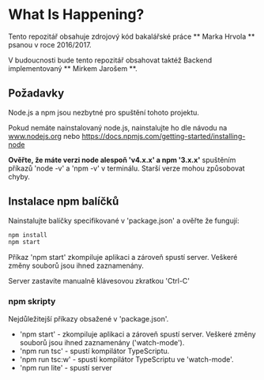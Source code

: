 # What Is Happening?

Tento repozitář obsahuje zdrojový kód bakalářské práce ** Marka Hrvola ** psanou v roce 2016/2017.

V budoucnosti bude tento repozitář obsahovat taktéž Backend implementovaný ** Mirkem Jarošem **.

## Požadavky

Node.js a npm jsou nezbytné pro spuštění tohoto projektu.

Pokud nemáte nainstalovaný node.js, nainstalujte ho dle návodu na www.nodejs.org nebo https://docs.npmjs.com/getting-started/installing-node

**Ověřte, že máte verzi node alespoň 'v4.x.x' a npm '3.x.x'**
spuštěním příkazů 'node -v' a 'npm -v' v terminálu. Starší verze mohou způsobovat chyby.

## Instalace npm balíčků

Nainstalujte balíčky specifikované v 'package.json' a ověřte že fungují:

```bash
npm install
npm start
```

Příkaz 'npm start' zkompiluje aplikaci a zároveň spustí server. Veškeré změny souborů jsou ihned zaznamenány.

Server zastavíte manualně klávesovou zkratkou 'Ctrl-C'


### npm skripty

Nejdůležitejší příkazy obsažené v 'package.json'.

* 'npm start' - zkompiluje aplikaci a zároveň spustí server. Veškeré změny souborů jsou ihned zaznamenány ('watch-mode').
* 'npm run tsc' - spustí kompilátor TypeScriptu.
* 'npm run tsc:w' - spustí kompilátor TypeScriptu ve 'watch-mode'.
* 'npm run lite' - spustí server

